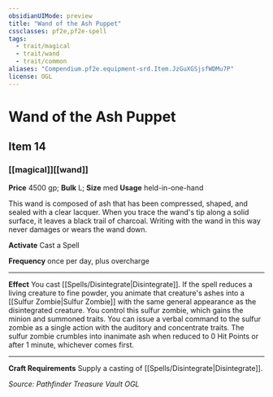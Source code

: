 ```yaml
---
obsidianUIMode: preview
title: "Wand of the Ash Puppet"
cssclasses: pf2e,pf2e-spell
tags:
  - trait/magical
  - trait/wand
  - trait/common
aliases: "Compendium.pf2e.equipment-srd.Item.JzGuXGSjsfWDMu7P"
license: OGL
---
```

# Wand of the Ash Puppet
## Item 14
### [[magical]][[wand]]


**Price** 4500 gp; 
**Bulk** L; **Size** med
**Usage** held-in-one-hand

This wand is composed of ash that has been compressed, shaped, and sealed with a clear lacquer. When you trace the wand's tip along a solid surface, it leaves a black trail of charcoal. Writing with the wand in this way never damages or wears the wand down.

**Activate** Cast a Spell

**Frequency** once per day, plus overcharge

* * *

**Effect** You cast [[Spells/Disintegrate|Disintegrate]]. If the spell reduces a living creature to fine powder, you animate that creature's ashes into a [[Sulfur Zombie|Sulfur Zombie]] with the same general appearance as the disintegrated creature. You control this sulfur zombie, which gains the minion and summoned traits. You can issue a verbal command to the sulfur zombie as a single action with the auditory and concentrate traits. The sulfur zombie crumbles into inanimate ash when reduced to 0 Hit Points or after 1 minute, whichever comes first.

* * *

**Craft Requirements** Supply a casting of [[Spells/Disintegrate|Disintegrate]].

*Source: Pathfinder Treasure Vault*
*OGL*